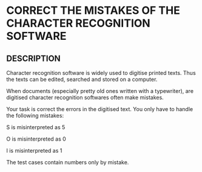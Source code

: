 # CORRECT THE MISTAKES OF THE CHARACTER RECOGNITION SOFTWARE

## DESCRIPTION

Character recognition software is widely used to digitise printed texts. Thus the texts can be edited, searched and stored on a computer.

When documents (especially pretty old ones written with a typewriter), are digitised character recognition softwares often make mistakes.

Your task is correct the errors in the digitised text. You only have to handle the following mistakes:

S is misinterpreted as 5

O is misinterpreted as 0

I is misinterpreted as 1

The test cases contain numbers only by mistake.